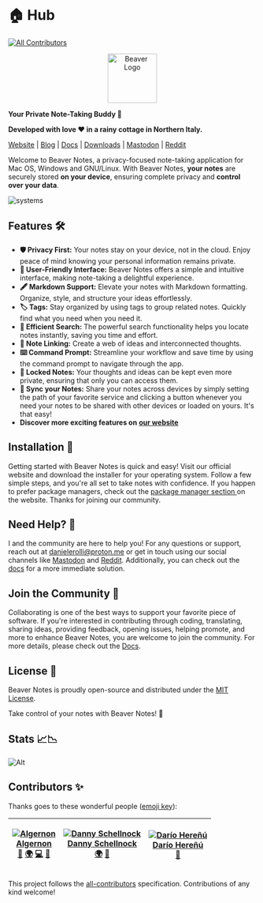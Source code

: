 # 🏠 Hub

[![All Contributors](https://img.shields.io/badge/all\_contributors-3-orange.svg?style=flat-square)](./#contributors-)

<div align="center">

<img src="https://beavernotes.com/resources/Beaver-Icon.webp" alt="Beaver Logo" width="100">

</div>

**Your Private Note-Taking Buddy 📝**

**Developed with love ❤️ in a rainy cottage in Northern Italy.**

[Website](https://beavernotes.com) | [Blog](https://beavernotes.com/blog) | [Docs](https://danieles-organization.gitbook.io/beaver-notes/) | [Downloads](https://beavernotes.com/download) | [Mastodon](https://mastodon.social/@Beavernotes) | [Reddit](https://www.reddit.com/r/BeaverNotes/)

Welcome to Beaver Notes, a privacy-focused note-taking application for Mac OS, Windows and GNU/Linux. With Beaver Notes, **your notes** are securely stored **on your device**, ensuring complete privacy and **control over your data**.

![systems](https://github.com/Daniele-rolli/Beaver-Notes/assets/67503004/f9c6e510-3bad-4563-b6b4-5dfc7dff7caa)

## Features 🛠️

* **🛡️ Privacy First:** Your notes stay on your device, not in the cloud. Enjoy peace of mind knowing your personal information remains private.
* **👋 User-Friendly Interface:** Beaver Notes offers a simple and intuitive interface, making note-taking a delightful experience.
* **🖋️ Markdown Support:** Elevate your notes with Markdown formatting. Organize, style, and structure your ideas effortlessly.
* **🏷️ Tags:** Stay organized by using tags to group related notes. Quickly find what you need when you need it.
* **🔎 Efficient Search:** The powerful search functionality helps you locate notes instantly, saving you time and effort.
* **🔗 Note Linking:** Create a web of ideas and interconnected thoughts.
* **⌨️ Command Prompt:** Streamline your workflow and save time by using the command prompt to navigate through the app.
* **🔏 Locked Notes:** Your thoughts and ideas can be kept even more private, ensuring that only you can access them.
* **🔄 Sync your Notes:** Share your notes across devices by simply setting the path of your favorite service and clicking a button whenever you need your notes to be shared with other devices or loaded on yours. It's that easy!
* **Discover more exciting features on** [**our website**](https://beavernotes.com)

## Installation 🚀

Getting started with Beaver Notes is quick and easy! Visit our official website and download the installer for your operating system. Follow a few simple steps, and you're all set to take notes with confidence. If you happen to prefer package managers, check out the [package manager section ](https://beavernotes.com/package-manager.html)on the website. Thanks for joining our community.

## Need Help? 🤔

I and the community are here to help you! For any questions or support, reach out at [danielerolli@proton.me](mailto:danielerolli@proton.me) or get in touch using our social channels like [Mastodon](https://mastodon.social/@Beavernotes) and [Reddit](https://www.reddit.com/r/BeaverNotes/). Additionally, you can check out the [docs](https://danieles-organization.gitbook.io/beaver-notes/) for a more immediate solution.

## Join the Community 🦫

Collaborating is one of the best ways to support your favorite piece of software. If you're interested in contributing through coding, translating, sharing ideas, providing feedback, opening issues, helping promote, and more to enhance Beaver Notes, you are welcome to join the community. For more details, please check out the [Docs](https://danieles-organization.gitbook.io/beaver-notes/dev-guides/how-to-contribute).

## License 📜

Beaver Notes is proudly open-source and distributed under the [MIT License](https://github.com/Daniele-rolli/Beaver-Notes/blob/main/LICENSE).

Take control of your notes with Beaver Notes! 🚀

## Stats 📈📉

![Alt](https://repobeats.axiom.co/api/embed/96eb6008d766d6c485cafa54856db18bf4d7e274.svg)

## Contributors ✨

Thanks goes to these wonderful people ([emoji key](https://allcontributors.org/docs/en/emoji-key)):

| <p><a href="http://bigshans.github.io"><img src="https://avatars.githubusercontent.com/u/26884666?v=4?s=100" alt="Algernon"><br>Algernon</a><br><a href="https://github.com/Daniele-rolli/Beaver-Notes/issues?q=author%3Abigshans">🐛</a> <a href="./#translation-bigshans">🌍</a> <a href="https://github.com/Daniele-rolli/Beaver-Notes/commits?author=bigshans">💻</a> <a href="./#maintenance-bigshans">🚧</a></p> | <p><a href="https://github.com/eag75"><img src="https://avatars.githubusercontent.com/u/155111097?v=4?s=100" alt="Danny Schellnock"><br>Danny Schellnock</a><br><a href="./#translation-eag75">🌍</a> <a href="./#maintenance-eag75">🚧</a></p> | <p><a href="https://github.com/kant"><img src="https://avatars.githubusercontent.com/u/32717?v=4?s=100" alt="Darío Hereñú"><br>Darío Hereñú</a><br><a href="https://github.com/Daniele-rolli/Beaver-Notes/commits?author=kant">📖</a></p> |
| :--------------------------------------------------------------------------------------------------------------------------------------------------------------------------------------------------------------------------------------------------------------------------------------------------------------------------------------------------------------------------------------------------------------------: | :---------------------------------------------------------------------------------------------------------------------------------------------------------------------------------------------------------------------------------------------: | :---------------------------------------------------------------------------------------------------------------------------------------------------------------------------------------------------------------------------------------: |

This project follows the [all-contributors](https://github.com/all-contributors/all-contributors) specification. Contributions of any kind welcome!
